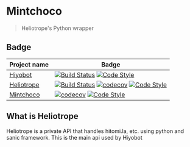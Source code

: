 # Mintchoco

> Heliotrope's Python wrapper

## Badge

| Project name                                         | Badge                                                                                                                                                                                                                                                                                                                                                                                                                   |
| ---------------------------------------------------- | ----------------------------------------------------------------------------------------------------------------------------------------------------------------------------------------------------------------------------------------------------------------------------------------------------------------------------------------------------------------------------------------------------------------------- |
| [Hiyobot](https://github.com/Saebasol/Hiyobot)       | [![Build Status](https://travis-ci.com/Saebasol/Hiyobot.svg?branch=master)](https://travis-ci.com/Saebasol/Hiyobot) [![Code Style](https://img.shields.io/badge/code%20style-black-black)](https://github.com/psf/black)                                                                                                                                                                                                |
| [Heliotrope](https://github.com/Saebasol/Heliotrope) | [![Build Status](https://dev.azure.com/Saebasol/Heliotrope/_apis/build/status/Saebasol.Heliotrope?branchName=master)](https://travis-ci.com/Saebasol/Heliotrope) [![codecov](https://codecov.io/gh/Saebasol/Heliotrope/branch/master/graph/badge.svg?token=VTL1Z4abB7)](https://codecov.io/gh/Saebasol/Heliotrope) [![Code Style](https://img.shields.io/badge/code%20style-black-black)](https://github.com/psf/black) |
| [Mintchoco](https://github.com/Saebasol/Mintchoco)   | [![codecov](https://codecov.io/gh/Saebasol/Rose/branch/master/graph/badge.svg)](https://codecov.io/gh/Saebasol/Mintchoco) [![Code Style](https://img.shields.io/badge/code%20style-black-black)](https://github.com/psf/black)                                                                                                                                                                                          |

## What is Heliotrope

Heliotrope is a private API that handles hitomi.la, etc. using python and sanic framework.
This is the main api used by Hiyobot
